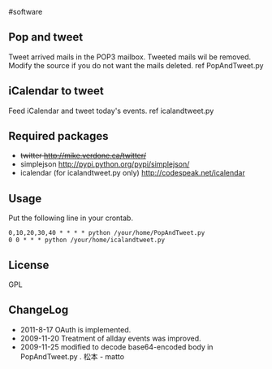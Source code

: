 #software
## Pop and tweet
Tweet arrived mails in the POP3 mailbox. Tweeted mails wil be removed. Modify the source if you do not want the mails deleted.
ref PopAndTweet.py
## iCalendar to tweet
Feed iCalendar and tweet today's events.
ref icalandtweet.py
## Required packages
* ~~twitter http://mike.verdone.ca/twitter/~~
* simplejson http://pypi.python.org/pypi/simplejson/
* icalendar (for icalandtweet.py only) http://codespeak.net/icalendar
## Usage
Put the following line in your crontab.
```
0,10,20,30,40 * * * * python /your/home/PopAndTweet.py
0 0 * * * python /your/home/icalandtweet.py
```
## License
GPL
## ChangeLog
* 2011-8-17 OAuth is implemented.
* 2009-11-20 Treatment of allday events was improved.
* 2009-11-25 modified to decode  base64-encoded body in PopAndTweet.py . 松本 - matto 
<!--  -->

